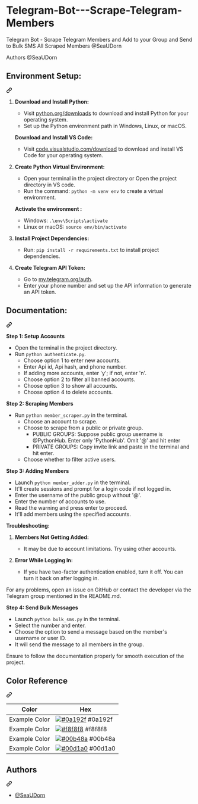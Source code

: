 # Telegram-Bot---Scrape-Telegram-Members
Telegram Bot - Scrape Telegram Members and Add to your Group and Send to Bulk SMS All Scraped Members
 @SeaUDorn
 

Authors
@SeaUDorn
<div class="markdown-heading" dir="auto"><h2 tabindex="-1" class="heading-element" dir="auto">Environment Setup:</h2><a id="user-content-environment-setup" class="anchor" aria-label="Permalink: Environment Setup:" href="#environment-setup"><svg class="octicon octicon-link" viewBox="0 0 16 16" version="1.1" width="16" height="16" aria-hidden="true"><path d="m7.775 3.275 1.25-1.25a3.5 3.5 0 1 1 4.95 4.95l-2.5 2.5a3.5 3.5 0 0 1-4.95 0 .751.751 0 0 1 .018-1.042.751.751 0 0 1 1.042-.018 1.998 1.998 0 0 0 2.83 0l2.5-2.5a2.002 2.002 0 0 0-2.83-2.83l-1.25 1.25a.751.751 0 0 1-1.042-.018.751.751 0 0 1-.018-1.042Zm-4.69 9.64a1.998 1.998 0 0 0 2.83 0l1.25-1.25a.751.751 0 0 1 1.042.018.751.751 0 0 1 .018 1.042l-1.25 1.25a3.5 3.5 0 1 1-4.95-4.95l2.5-2.5a3.5 3.5 0 0 1 4.95 0 .751.751 0 0 1-.018 1.042.751.751 0 0 1-1.042.018 1.998 1.998 0 0 0-2.83 0l-2.5 2.5a1.998 1.998 0 0 0 0 2.83Z"></path></svg></a></div>
<ol dir="auto">
<li>
<p dir="auto"><strong>Download and Install Python:</strong></p>
<ul dir="auto">
<li>Visit <a href="https://www.python.org/downloads/" rel="nofollow">python.org/downloads</a> to download and install Python for your operating system.</li>
<li>Set up the Python environment path in Windows, Linux, or macOS.</li>
</ul>
<p dir="auto"><strong>Download and Install VS Code:</strong></p>
<ul dir="auto">
<li>Visit <a href="https://code.visualstudio.com/download" rel="nofollow">code.visualstudio.com/download</a> to download and install VS Code for your operating system.</li>
</ul>
</li>
<li>
<p dir="auto"><strong>Create Python Virtual Environment:</strong></p>
<ul dir="auto">
<li>Open your terminal in the project directory or Open the project directory in VS code.</li>
<li>Run the command: <code>python -m venv env</code> to create a virtual environment.</li>
</ul>
<p dir="auto"><strong>Activate the environment :</strong></p>
<ul dir="auto">
<li>Windows: <code>.\env\Scripts\activate</code></li>
<li>Linux or macOS: <code>source env/bin/activate</code></li>
</ul>
</li>
<li>
<p dir="auto"><strong>Install Project Dependencies:</strong></p>
<ul dir="auto">
<li>Run: <code>pip install -r requirements.txt</code> to install project dependencies.</li>
</ul>
</li>
<li>
<p dir="auto"><strong>Create Telegram API Token:</strong></p>
<ul dir="auto">
<li>Go to <a href="https://my.telegram.org/auth" rel="nofollow">my.telegram.org/auth</a>.</li>
<li>Enter your phone number and set up the API information to generate an API token.</li>
</ul>
</li>
</ol>
<div class="markdown-heading" dir="auto"><h2 tabindex="-1" class="heading-element" dir="auto">Documentation:</h2><a id="user-content-documentation" class="anchor" aria-label="Permalink: Documentation:" href="#documentation"><svg class="octicon octicon-link" viewBox="0 0 16 16" version="1.1" width="16" height="16" aria-hidden="true"><path d="m7.775 3.275 1.25-1.25a3.5 3.5 0 1 1 4.95 4.95l-2.5 2.5a3.5 3.5 0 0 1-4.95 0 .751.751 0 0 1 .018-1.042.751.751 0 0 1 1.042-.018 1.998 1.998 0 0 0 2.83 0l2.5-2.5a2.002 2.002 0 0 0-2.83-2.83l-1.25 1.25a.751.751 0 0 1-1.042-.018.751.751 0 0 1-.018-1.042Zm-4.69 9.64a1.998 1.998 0 0 0 2.83 0l1.25-1.25a.751.751 0 0 1 1.042.018.751.751 0 0 1 .018 1.042l-1.25 1.25a3.5 3.5 0 1 1-4.95-4.95l2.5-2.5a3.5 3.5 0 0 1 4.95 0 .751.751 0 0 1-.018 1.042.751.751 0 0 1-1.042.018 1.998 1.998 0 0 0-2.83 0l-2.5 2.5a1.998 1.998 0 0 0 0 2.83Z"></path></svg></a></div>
<p dir="auto"><strong>Step 1: Setup Accounts</strong></p>
<ul dir="auto">
<li>Open the terminal in the project directory.</li>
<li>Run <code>python authenticate.py</code>.
<ul dir="auto">
<li>Choose option 1 to enter new accounts.</li>
<li>Enter Api id, Api hash, and phone number.</li>
<li>If adding more accounts, enter 'y'; if not, enter 'n'.</li>
<li>Choose option 2 to filter all banned accounts.</li>
<li>Choose option 3 to show all accounts.</li>
<li>Choose option 4 to delete accounts.</li>
</ul>
</li>
</ul>
<p dir="auto"><strong>Step 2: Scraping Members</strong></p>
<ul dir="auto">
<li>Run <code>python member_scraper.py</code> in the terminal.
<ul dir="auto">
<li>Choose an account to scrape.</li>
<li>Choose to scrape from a public or private group.
<ul dir="auto">
<li>PUBLIC GROUPS: Suppose public group username is @PythonHub. Enter only 'PythonHub'. Omit '@' and hit enter</li>
<li>PRIVATE GROUPS: Copy invite link and paste in the terminal and hit enter.</li>
</ul>
</li>
<li>Choose whether to filter active users.</li>
</ul>
</li>
</ul>
<p dir="auto"><strong>Step 3: Adding Members</strong></p>
<ul dir="auto">
<li>Launch <code>python member_adder.py</code> in the terminal.</li>
<li>It'll create sessions and prompt for a login code if not logged in.</li>
<li>Enter the username of the public group without '@'.</li>
<li>Enter the number of accounts to use.</li>
<li>Read the warning and press enter to proceed.</li>
<li>It'll add members using the specified accounts.</li>
</ul>
<p dir="auto"><strong>Troubleshooting:</strong></p>
<ol dir="auto">
<li>
<p dir="auto"><strong>Members Not Getting Added:</strong></p>
<ul dir="auto">
<li>It may be due to account limitations. Try using other accounts.</li>
</ul>
</li>
<li>
<p dir="auto"><strong>Error While Logging In:</strong></p>
<ul dir="auto">
<li>If you have two-factor authentication enabled, turn it off. You can turn it back on after logging in.</li>
</ul>
</li>
</ol>
<p dir="auto">For any problems, open an issue on GitHub or contact the developer via the Telegram group mentioned in the README.md.</p>
<p dir="auto"><strong>Step 4: Send Bulk Messages</strong></p>
<ul dir="auto">
<li>Launch <code>python bulk_sms.py</code> in the terminal.</li>
<li>Select the number and enter.</li>
<li>Choose the option to send a message based on the member's username or user ID.</li>
<li>It will send the message to all members in the group.</li>
</ul>
<p dir="auto">Ensure to follow the documentation properly for smooth execution of the project.</p>
<div class="markdown-heading" dir="auto"><h2 tabindex="-1" class="heading-element" dir="auto">Color Reference</h2><a id="user-content-color-reference" class="anchor" aria-label="Permalink: Color Reference" href="#color-reference"><svg class="octicon octicon-link" viewBox="0 0 16 16" version="1.1" width="16" height="16" aria-hidden="true"><path d="m7.775 3.275 1.25-1.25a3.5 3.5 0 1 1 4.95 4.95l-2.5 2.5a3.5 3.5 0 0 1-4.95 0 .751.751 0 0 1 .018-1.042.751.751 0 0 1 1.042-.018 1.998 1.998 0 0 0 2.83 0l2.5-2.5a2.002 2.002 0 0 0-2.83-2.83l-1.25 1.25a.751.751 0 0 1-1.042-.018.751.751 0 0 1-.018-1.042Zm-4.69 9.64a1.998 1.998 0 0 0 2.83 0l1.25-1.25a.751.751 0 0 1 1.042.018.751.751 0 0 1 .018 1.042l-1.25 1.25a3.5 3.5 0 1 1-4.95-4.95l2.5-2.5a3.5 3.5 0 0 1 4.95 0 .751.751 0 0 1-.018 1.042.751.751 0 0 1-1.042.018 1.998 1.998 0 0 0-2.83 0l-2.5 2.5a1.998 1.998 0 0 0 0 2.83Z"></path></svg></a></div>
<markdown-accessiblity-table><table>
<thead>
<tr>
<th>Color</th>
<th>Hex</th>
</tr>
</thead>
<tbody>
<tr>
<td>Example Color</td>
<td><a target="_blank" rel="noopener noreferrer nofollow" href="https://camo.githubusercontent.com/fdb37522fe51f04bff7a438e195d5d2b308a01991997eb8e75091632990398f0/68747470733a2f2f7669612e706c616365686f6c6465722e636f6d2f31302f3061313932663f746578743d2b"><img src="https://camo.githubusercontent.com/fdb37522fe51f04bff7a438e195d5d2b308a01991997eb8e75091632990398f0/68747470733a2f2f7669612e706c616365686f6c6465722e636f6d2f31302f3061313932663f746578743d2b" alt="#0a192f" data-canonical-src="https://via.placeholder.com/10/0a192f?text=+" style="max-width: 100%;"></a> #0a192f</td>
</tr>
<tr>
<td>Example Color</td>
<td><a target="_blank" rel="noopener noreferrer nofollow" href="https://camo.githubusercontent.com/311954feb48bb10bf303657c544597a06e5a0207161089960b0afdf8b446f210/68747470733a2f2f7669612e706c616365686f6c6465722e636f6d2f31302f6638663866383f746578743d2b"><img src="https://camo.githubusercontent.com/311954feb48bb10bf303657c544597a06e5a0207161089960b0afdf8b446f210/68747470733a2f2f7669612e706c616365686f6c6465722e636f6d2f31302f6638663866383f746578743d2b" alt="#f8f8f8" data-canonical-src="https://via.placeholder.com/10/f8f8f8?text=+" style="max-width: 100%;"></a> #f8f8f8</td>
</tr>
<tr>
<td>Example Color</td>
<td><a target="_blank" rel="noopener noreferrer nofollow" href="https://camo.githubusercontent.com/3210e1102716f42c59ddfe0a26fa20975403a62ea2d41d8ca5e29aada22752ba/68747470733a2f2f7669612e706c616365686f6c6465722e636f6d2f31302f3030623438613f746578743d2b"><img src="https://camo.githubusercontent.com/3210e1102716f42c59ddfe0a26fa20975403a62ea2d41d8ca5e29aada22752ba/68747470733a2f2f7669612e706c616365686f6c6465722e636f6d2f31302f3030623438613f746578743d2b" alt="#00b48a" data-canonical-src="https://via.placeholder.com/10/00b48a?text=+" style="max-width: 100%;"></a> #00b48a</td>
</tr>
<tr>
<td>Example Color</td>
<td><a target="_blank" rel="noopener noreferrer nofollow" href="https://camo.githubusercontent.com/3210e1102716f42c59ddfe0a26fa20975403a62ea2d41d8ca5e29aada22752ba/68747470733a2f2f7669612e706c616365686f6c6465722e636f6d2f31302f3030623438613f746578743d2b"><img src="https://camo.githubusercontent.com/3210e1102716f42c59ddfe0a26fa20975403a62ea2d41d8ca5e29aada22752ba/68747470733a2f2f7669612e706c616365686f6c6465722e636f6d2f31302f3030623438613f746578743d2b" alt="#00d1a0" data-canonical-src="https://via.placeholder.com/10/00b48a?text=+" style="max-width: 100%;"></a> #00d1a0</td>
</tr>
</tbody>
</table></markdown-accessiblity-table>
<div class="markdown-heading" dir="auto"><h2 tabindex="-1" class="heading-element" dir="auto">Authors</h2><a id="user-content-authors" class="anchor" aria-label="Permalink: Authors" href="#authors"><svg class="octicon octicon-link" viewBox="0 0 16 16" version="1.1" width="16" height="16" aria-hidden="true"><path d="m7.775 3.275 1.25-1.25a3.5 3.5 0 1 1 4.95 4.95l-2.5 2.5a3.5 3.5 0 0 1-4.95 0 .751.751 0 0 1 .018-1.042.751.751 0 0 1 1.042-.018 1.998 1.998 0 0 0 2.83 0l2.5-2.5a2.002 2.002 0 0 0-2.83-2.83l-1.25 1.25a.751.751 0 0 1-1.042-.018.751.751 0 0 1-.018-1.042Zm-4.69 9.64a1.998 1.998 0 0 0 2.83 0l1.25-1.25a.751.751 0 0 1 1.042.018.751.751 0 0 1 .018 1.042l-1.25 1.25a3.5 3.5 0 1 1-4.95-4.95l2.5-2.5a3.5 3.5 0 0 1 4.95 0 .751.751 0 0 1-.018 1.042.751.751 0 0 1-1.042.018 1.998 1.998 0 0 0-2.83 0l-2.5 2.5a1.998 1.998 0 0 0 0 2.83Z"></path></svg></a></div>
<ul dir="auto">
<li><a href="https://github.com/PeeDorn">@SeaUDorn</a></li>
</ul>


           
